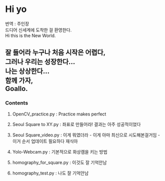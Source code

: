 # Hi yo  

번역 : 주인장  
드디어 신세계에 도착한 걸 환영한다.  
Hi this is the New World.  

잘 들어라 누구나 처음 시작은 어렵다,   
그러나 우리는 성장한다...   
나는 상상한다...   
함께 가자,  
Goallo.  
---
### Contents
> 
1. OpenCV_practice.py : Practice makes perfect

2. Seoul Square to XY.py : 좌표로 만들어라! 결과는 아주 성공적이었다
3. Seoul Square_video.py : 이게 뭐였더라 - 이게 아마 최신으로 시도해본걸거임 - 이거 순서 업데이트 필요하다 재식아
4. Yolo-Webcam.py : 기본적으로 화상캠을 키는 방법
5. homography_for_square.py : 이것도 잘 기억안남 
6. homography_test.py : 나도 잘 기억안남 
